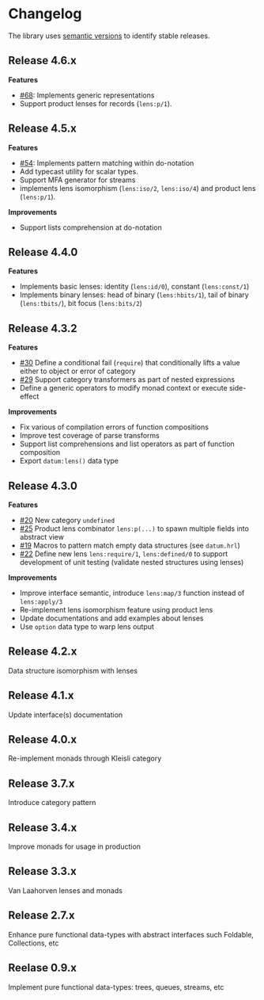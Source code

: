 # Changelog

The library uses [semantic versions](http://semver.org) to identify stable releases. 

## Release 4.6.x

**Features**
* [#68](https://github.com/fogfish/datum/issues/68): Implements generic representations
* Support product lenses for records (`lens:p/1`).


## Release 4.5.x

**Features**
* [#54](https://github.com/fogfish/datum/issues/54): Implements pattern matching within do-notation
* Add typecast utility for scalar types.
* Support MFA generator for streams
* implements lens isomorphism (`lens:iso/2`, `lens:iso/4`) and product lens (`lens:p/1`).

**Improvements**

* Support lists comprehension at do-notation

## Release 4.4.0

**Features**
* Implements basic lenses: identity (`lens:id/0`), constant (`lens:const/1`)
* Implements binary lenses: head of binary (`lens:hbits/1`), tail of binary (`lens:tbits/`), bit focus (`lens:bits/2`)


## Release 4.3.2

**Features**
* [#30](https://github.com/fogfish/datum/issues/30) Define a conditional fail (`require`) that conditionally lifts a value either to object or error of category
* [#29](https://github.com/fogfish/datum/issues/29) Support category transformers as part of nested expressions
* Define a generic operators to modify monad context or execute side-effect

**Improvements**

* Fix various of compilation errors of function compositions
* Improve test coverage of parse transforms
* Support list comprehensions and list operators as part of function composition 
* Export `datum:lens()` data type


## Release 4.3.0

**Features**

* [#20](https://github.com/fogfish/datum/issues/20) New category `undefined`  
* [#25](https://github.com/fogfish/datum/issues/25) Product lens combinator `lens:p(...)` to spawn multiple fields into abstract view
* [#19](https://github.com/fogfish/datum/issues/19) Macros to pattern match empty data structures (see `datum.hrl`)
* [#22](https://github.com/fogfish/datum/issues/22) Define new lens `lens:require/1`, `lens:defined/0` to support development of unit testing (validate nested structures using lenses) 

**Improvements**

* Improve interface semantic, introduce `lens:map/3` function instead of `lens:apply/3`
* Re-implement lens isomorphism feature using product lens
* Update documentations and add examples about lenses
* Use `option` data type to warp lens output



## Release 4.2.x
Data structure isomorphism with lenses

## Release 4.1.x 
Update interface(s) documentation

## Release 4.0.x 
Re-implement monads through Kleisli category

## Release 3.7.x
Introduce category pattern

## Release 3.4.x
Improve monads for usage in production 

## Release 3.3.x
Van Laahorven lenses and monads

## Release 2.7.x
Enhance pure functional data-types with abstract interfaces such Foldable, Collections, etc  

## Reelase 0.9.x
Implement pure functional data-types: trees, queues, streams, etc
